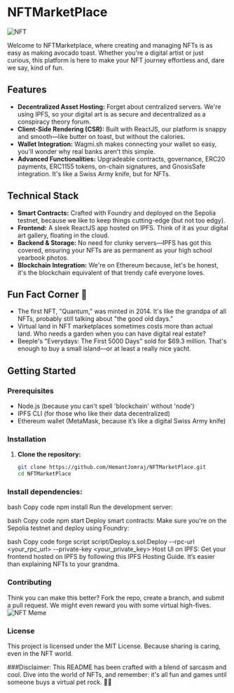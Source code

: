 # NFTMarketPlace
![NFT](https://github.com/user-attachments/assets/85d32e72-1a9a-4e54-98c9-5092a1dcccea)

Welcome to NFTMarketplace, where creating and managing NFTs is as easy as making avocado toast. Whether you're a digital artist or just curious, this platform is here to make your NFT journey effortless and, dare we say, kind of fun.

## Features

- **Decentralized Asset Hosting:** Forget about centralized servers. We're using IPFS, so your digital art is as secure and decentralized as a conspiracy theory forum.
- **Client-Side Rendering (CSR):** Built with ReactJS, our platform is snappy and smooth—like butter on toast, but without the calories.
- **Wallet Integration:** Wagmi.sh makes connecting your wallet so easy, you'll wonder why real banks aren't this simple.
- **Advanced Functionalities:** Upgradeable contracts, governance, ERC20 payments, ERC1155 tokens, on-chain signatures, and GnosisSafe integration. It's like a Swiss Army knife, but for NFTs.

## Technical Stack

- **Smart Contracts:** Crafted with Foundry and deployed on the Sepolia testnet, because we like to keep things cutting-edge (but not too edgy).
- **Frontend:** A sleek ReactJS app hosted on IPFS. Think of it as your digital art gallery, floating in the cloud.
- **Backend & Storage:** No need for clunky servers—IPFS has got this covered, ensuring your NFTs are as permanent as your high school yearbook photos.
- **Blockchain Integration:** We're on Ethereum because, let's be honest, it's the blockchain equivalent of that trendy café everyone loves.

## Fun Fact Corner 🧠

- The first NFT, "Quantum," was minted in 2014. It's like the grandpa of all NFTs, probably still talking about "the good old days."
- Virtual land in NFT marketplaces sometimes costs more than actual land. Who needs a garden when you can have digital real estate?
- Beeple's "Everydays: The First 5000 Days" sold for $69.3 million. That's enough to buy a small island—or at least a really nice yacht.

## Getting Started

### Prerequisites

- Node.js (because you can't spell 'blockchain' without 'node')
- IPFS CLI (for those who like their data decentralized)
- Ethereum wallet (MetaMask, because it’s like a digital Swiss Army knife)

### Installation

1. **Clone the repository:**
   ```bash
   git clone https://github.com/HemantJomraj/NFTMarketPlace.git
   cd NFTMarketPlace
   
### Install dependencies:

bash
Copy code
npm install
Run the development server:

bash
Copy code
npm start
Deploy smart contracts:
Make sure you're on the Sepolia testnet and deploy using Foundry:

bash
Copy code
forge script script/Deploy.s.sol:Deploy --rpc-url <your_rpc_url> --private-key <your_private_key>
Host UI on IPFS:
Get your frontend hosted on IPFS by following this IPFS Hosting Guide. It’s easier than explaining NFTs to your grandma.

### Contributing
Think you can make this better? Fork the repo, create a branch, and submit a pull request. We might even reward you with some virtual high-fives.
![NFT Meme](https://github.com/user-attachments/assets/e5309d10-f7c5-4adb-8484-c0c3419539bc)


### License
This project is licensed under the MIT License. Because sharing is caring, even in the NFT world.

###Disclaimer: This README has been crafted with a blend of sarcasm and cool. Dive into the world of NFTs, and remember: it's all fun and games until someone buys a virtual pet rock. 🎨✨
